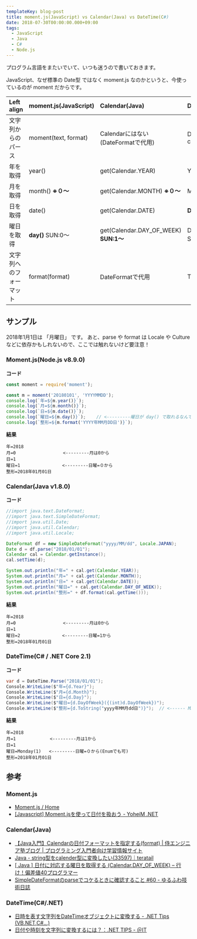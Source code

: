 ```yaml
---
templateKey: blog-post
title: moment.js(JavaScript) vs Calendar(Java) vs DateTime(C#)
date: 2018-07-30T00:00:00.000+09:00
tags:
  - JavaScript
  - Java
  - C#
  - Node.js
---
```

プログラム言語をまたいでいて、いつも迷うので書いておきます。

<!--more-->
JavaScript、なぜ標準の Date型 ではなく moment.js なのかというと、今使っているのが moment だからです。

| Left align       |moment.js(JavaScript)            |Calendar(Java)              |DateTime(C#)       |
|:-----------------|:-----------------------------|:---------------------------|:------------------|
| 文字列からのパース   |moment(text, format)          |Calendarにはない(DateFormatで代用)|DateTime.Parse(text, culture)   |
| 年を取得           |year()                        |get(Calendar.YEAR)          |Year               |
| 月を取得           |month() **※０〜**              |get(Calendar.MONTH) **※０〜** |Month **※1〜**     |
| 日を取得           |date()                        |get(Calendar.DATE)          |**Day**               |
| 曜日を取得         |**day()** SUN:0〜              |get(Calendar.DAY_OF_WEEK) **SUN:1〜**|DayOfWeek         SUN:0〜|
| 文字列へのフォーマット |format(format)                 |DateFormatで代用            |ToString(format)          |


## サンプル

2018年1月1日は 「月曜日」 です。
あと、parse や format は Locale や Culture などに依存かもしれないので、ここでは触れないけど要注意！

### Moment.js(Node.js v8.9.0)

**コード**

```javascript
const moment = require('moment');

const m = moment('20180101', 'YYYYMMDD');
console.log(`年=${m.year()}`);
console.log(`月=${m.month()}`);
console.log(`日=${m.date()}`);
console.log(`曜日=${m.day()}`);    // <---------曜日が day() で取れるなんて、わかるわけ…
console.log(`整形=${m.format('YYYY年MM月DD日')}`);
```

**結果**

```
年=2018
月=0                  <---------月は0から
日=1
曜日=1                <---------日曜=０から
整形=2018年01月01日
```

### Calendar(Java v1.8.0)

**コード**

```java
//import java.text.DateFormat;
//import java.text.SimpleDateFormat;
//import java.util.Date;
//import java.util.Calendar;
//import java.util.Locale;

DateFormat df = new SimpleDateFormat("yyyy/MM/dd", Locale.JAPAN);
Date d = df.parse("2018/01/01");
Calendar cal = Calendar.getInstance();
cal.setTime(d);

System.out.println("年=" + cal.get(Calendar.YEAR));
System.out.println("月=" + cal.get(Calendar.MONTH));
System.out.println("日=" + cal.get(Calendar.DATE));
System.out.println("曜日=" + cal.get(Calendar.DAY_OF_WEEK));
System.out.println("整形=" + df.format(cal.getTime()));
```

**結果**

```
年=2018
月=0                  <---------月は0から
日=1
曜日=2                <---------日曜=1から
整形=2018年01月01日
```

### DateTime(C# / .NET Core 2.1)

**コード**

```csharp
var d = DateTime.Parse("2018/01/01");
Console.WriteLine($"年={d.Year}");
Console.WriteLine($"月={d.Month}");
Console.WriteLine($"日={d.Day}");
Console.WriteLine($"曜日={d.DayOfWeek}({(int)d.DayOfWeek})");
Console.WriteLine($"整形={d.ToString("yyyy年MM月dd日")}");  // <------ MM だけ大文字だ
```

**結果**

```
年=2018
月=1             <---------月は1から
日=1
曜日=Monday(1)   <---------日曜=０から(Enumでも可)
整形=2018年01月01日
```

## 参考

### Moment.js

* [Moment.js / Home](https://momentjs.com/)
* [[Javascript] Moment.jsを使って日付を扱おう - YoheiM .NET](https://www.yoheim.net/blog.php?q=20180201)

### Calendar(Java)

* [【Java入門】Calendarの日付フォーマットを指定する(format) | 侍エンジニア塾ブログ | プログラミング入門者向け学習情報サイト](https://www.sejuku.net/blog/20325)
* [Java - string型をcalender型に変換したい(33597)｜teratail](https://teratail.com/questions/33597)
* [[ Java ] 日付に対応する曜日を取得する (Calendar.DAY_OF_WEEK) – 行け！偏差値40プログラマー](http://hensa40.cutegirl.jp/archives/5373)
* [SimpleDateFormatのparseでコケるときに確認すること #60 - ゆるふわ技術日誌](https://yurufuwa-tech.hatenablog.com/entry/2017/07/13/222455)

### DateTime(C#/.NET)

* [日時を表す文字列をDateTimeオブジェクトに変換する - .NET Tips (VB.NET,C#...)](https://dobon.net/vb/dotnet/string/datetimeparse.html#section1)
* [日付や時刻を文字列に変換するには？：.NET TIPS - ＠IT](http://www.atmarkit.co.jp/ait/articles/0408/27/news104.html)
